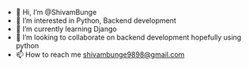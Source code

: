 - 👋 Hi, I’m @ShivamBunge
- 👀 I’m interested in Python, Backend development 
- 🌱 I’m currently learning Django
- 💞️ I’m looking to collaborate on backend development hopefully using python
- 📫 How to reach me shivambunge9898@gmail.com

<!---
ShivamBunge/ShivamBunge is a ✨ special ✨ repository because its `README.md` (this file) appears on your GitHub profile.
You can click the Preview link to take a look at your changes.
--->
